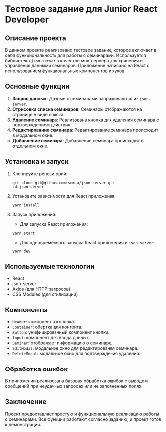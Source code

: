 # Тестовое задание для Junior React Developer

## Описание проекта

В данном проекте реализовано тестовое задание, которое включает в себя функциональность для работы с семинарами. Используется библиотека `json-server` в качестве мок-сервера для хранения и управления данными семинаров. Приложение написано на React с использованием функциональных компонентов и хуков.

## Основные функции

1. **Запрос данных**: Данные с семинарами запрашиваются из `json-server`.
2. **Отрисовка списка семинаров**: Семинары отображаются на странице в виде списка.
3. **Удаление семинара**: Реализована кнопка для удаления семинара с подтверждением действия.
4. **Редактирование семинара**: Редактирование семинара происходит в модальном окне.
5. **Добавление семинара**: Добавление семинара происходит в отдельном окне.

## Установка и запуск

1. Клонируйте репозиторий:
   ```   
   git clone git@github.com:sem-a/json-server.git
   cd json-server
   ```

2. Установите зависимости для React приложения:
   ```
   yarn install
   ```

3. Запуск приложения:
   - Для запуска React приложения: 
   ```
   yarn start  
   ```
   - Для одновременного запуска React приложения и `json-server`:
   ```
   yarn dev
   ```
     

## Используемые технологии

- React
- json-server
- Axios (для HTTP-запросов)
- CSS Modules (для стилизации)

## Компоненты

- `Header`: компонент заголовка.
- `Container`: обертка для контента.
- `Button`: унифицированный компонент кнопки.
- `Input`: компонент для ввода данных.
- `Seminar`: отображает информацию о семинаре.
- `EditModal`: модальное окно для редактирования семинара.
- `DeleteModal`: модальное окно для подтверждения удаления.

## Обработка ошибок

В приложении реализована базовая обработка ошибок с выводом сообщений при неудачных запросах или не заполненных полях.

## Заключение

Проект предоставляет простую и функциональную реализацию работы с семинарами. Все функции работают согласно заданию, и проект готов к демонстрации.

